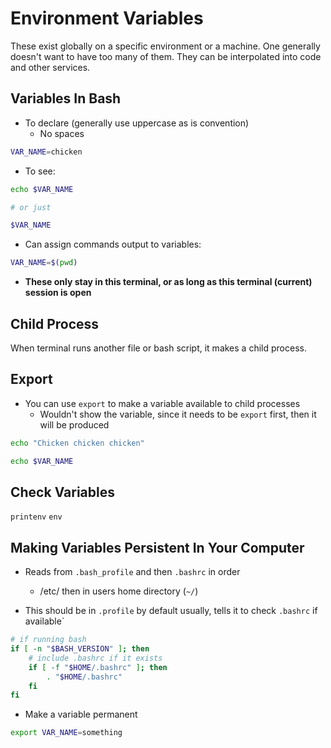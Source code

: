 # Environment Variables

These exist globally on a specific environment or a machine. One generally doesn't want to have too many of them. They can be interpolated into code and other services.


## Variables In Bash

* To declare (generally use uppercase as is convention)
	* No spaces
```sh
VAR_NAME=chicken
```

* To see:
```sh
echo $VAR_NAME

# or just

$VAR_NAME
```

* Can assign commands output to variables:
```sh
VAR_NAME=$(pwd)
```

* **These only stay in this terminal, or as long as this terminal (current) session is open**

## Child Process

When terminal runs another file or bash script, it makes a child process.

## Export

* You can use `export` to make a variable available to child processes
	* Wouldn't show the variable, since it needs to be `export` first, then it will be produced

```sh
echo "Chicken chicken chicken"

echo $VAR_NAME
```

## Check Variables

`printenv`
`env`


## Making Variables Persistent In Your Computer

* Reads from `.bash_profile` and then `.bashrc` in order
	* /etc/ then in users home directory (`~/`)

* This should be in `.profile` by default usually, tells it to check `.bashrc` if available`
```sh
# if running bash
if [ -n "$BASH_VERSION" ]; then
    # include .bashrc if it exists
    if [ -f "$HOME/.bashrc" ]; then
        . "$HOME/.bashrc"
    fi
fi
```

* Make a variable permanent
```sh
export VAR_NAME=something
```

